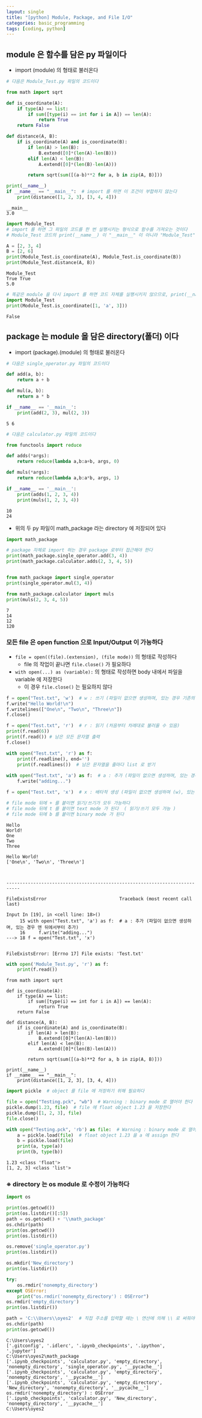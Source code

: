 ```yaml
---
layout: single
title: "[python] Module, Package, and File I/O"
categories: basic_programming
tags: [coding, python]
---
```




## module 은 함수를 담은 py 파일이다
- import (module) 의 형태로 불러온다


```python
# 다음은 Module_Test.py 파일의 코드이다

from math import sqrt

def is_coordinate(A):
    if type(A) == list:
        if sum([type(i) == int for i in A]) == len(A):
            return True
    return False

def distance(A, B):
    if is_coordinate(A) and is_coordinate(B):
        if len(A) > len(B):
            B.extend([0]*(len(A)-len(B)))
        elif len(A) < len(B):
            A.extend([0]*(len(B)-len(A)))

        return sqrt(sum([(a-b)**2 for a, b in zip(A, B)]))

print(__name__)
if __name__ == "__main__":  # import 를 하면 이 조건이 부합하지 않는다
    print(distance([1, 2, 3], [3, 4, 4]))
```

    __main__
    3.0
    


```python
import Module_Test
# import 를 하면 그 파일의 코드를 한 번 실행시키는 형식으로 함수를 가져오는 것이다
# Module_Test 코드의 print(__name__) 이 "__main__" 이 아니라 "Module_Test" 를 출력하는 것을 확인할 수 있다

A = [2, 3, 4]
B = [2, 6]
print(Module_Test.is_coordinate(A), Module_Test.is_coordinate(B))
print(Module_Test.distance(A, B))
```

    Module_Test
    True True
    5.0
    


```python
# 똑같은 module 을 다시 import 를 하면 코드 자체를 실행시키지 않으므로, print(__name__) 도 실행되지 않는다
import Module_Test
print(Module_Test.is_coordinate([1, 'a', 3]))
```

    False
    

## package 는 module 을 담은 directory(폴더) 이다
- import (package).(module) 의 형태로 불러온다


```python
# 다음은 single_operator.py 파일의 코드이다

def add(a, b):
    return a + b

def mul(a, b):
    return a * b

if __name__ == '__main__':
    print(add(2, 3), mul(2, 3))
```

    5 6
    


```python
# 다음은 calculator.py 파일의 코드이다

from functools import reduce

def adds(*args):
    return reduce(lambda a,b:a+b, args, 0)

def muls(*args):
    return reduce(lambda a,b:a*b, args, 1)

if __name__ == '__main__':
    print(adds(1, 2, 3, 4))
    print(muls(1, 2, 3, 4))
```

    10
    24
    

- 위의 두 py 파일이 math_package 라는 directory 에 저장되어 있다


```python
import math_package

# package 자체로 import 하는 경우 package 로부터 접근해야 한다
print(math_package.single_operator.add(3, 4))
print(math_package.calculator.adds(2, 3, 4, 5))


from math_package import single_operator
print(single_operator.mul(3, 4))

from math_package.calculator import muls
print(muls(2, 3, 4, 5))
```

    7
    14
    12
    120
    

### 모든 file 은 open function 으로 Input/Output 이 가능하다
- `file = open((file).(extension), (file mode))` 의 형태로 작성하다
  - file 의 작업이 끝나면 `file.close()` 가 필요하다
- `with open(...) as (variable):` 의 형태로 작성하면 body 내에서 파일을 variable 에 저장한다
  - 이 경우 `file.close()` 는 필요하지 않다


```python
f = open("Test.txt", 'w')  # w : 쓰기 (파일이 없으면 생성하며, 있는 경우 기존의 내용은 삭제)
f.write("Hello World!\n")
f.writelines(["One\n", "Two\n", "Three\n"])
f.close()

f = open("Test.txt", 'r')  # r : 읽기 (처음부터 차례대로 불러올 수 있음)
print(f.read(6))
print(f.read()) # 남은 모든 문자열 출력
f.close()

with open("Test.txt", 'r') as f:
    print(f.readline(), end='')
    print(f.readlines())  # 남은 문자열을 줄마다 list 로 받기
    
with open("Test.txt", 'a') as f:  # a : 추가 (파일이 없으면 생성하며, 있는 경우 맨 뒤에서부터 추가)
    f.write("adding...")

f = open("Test.txt", 'x')  # x : 배타적 생성 (파일이 없으면 생성하며 (w), 있는 경우 FileExistsError)

# file mode 뒤에 + 를 붙이면 읽기/쓰기가 모두 가능하다
# file mode 뒤에 t 를 붙이면 text mode 가 된다  ( 읽기/쓰기 모두 가능 )
# file mode 뒤에 b 를 붙이면 binary mode 가 된다
```

    Hello 
    World!
    One
    Two
    Three
    
    Hello World!
    ['One\n', 'Two\n', 'Three\n']
    


    ---------------------------------------------------------------------------

    FileExistsError                           Traceback (most recent call last)

    Input In [19], in <cell line: 18>()
         15 with open("Test.txt", 'a') as f:  # a : 추가 (파일이 없으면 생성하며, 있는 경우 맨 뒤에서부터 추가)
         16     f.write("adding...")
    ---> 18 f = open("Test.txt", 'x')
    

    FileExistsError: [Errno 17] File exists: 'Test.txt'



```python
with open('Module_Test.py', 'r') as f:
    print(f.read())
```

    from math import sqrt
    
    def is_coordinate(A):
        if type(A) == list:
            if sum([type(i) == int for i in A]) == len(A):
                return True
        return False
    
    def distance(A, B):
        if is_coordinate(A) and is_coordinate(B):
            if len(A) > len(B):
                B.extend([0]*(len(A)-len(B)))
            elif len(A) < len(B):
                A.extend([0]*(len(B)-len(A)))
    
            return sqrt(sum([(a-b)**2 for a, b in zip(A, B)]))
    
    print(__name__)
    if __name__ == "__main__":
        print(distance([1, 2, 3], [3, 4, 4]))
    
    


```python
import pickle  # object 를 file 에 저장하기 위해 필요하다

file = open("Testing.pck", "wb")  # Warning : binary mode 로 열어야 한다
pickle.dump(1.23, file)  # file 에 float object 1.23 을 저장한다
pickle.dump([1, 2, 3], file)
file.close()

with open("Testing.pck", 'rb') as file:  # Warning : binary mode 로 열어야 한다
    a = pickle.load(file)  # float object 1.23 을 a 에 assign 한다
    b = pickle.load(file)
    print(a, type(a))
    print(b, type(b))
```

    1.23 <class 'float'>
    [1, 2, 3] <class 'list'>
    

### ※ directory 는 os module 로 수정이 가능하다


```python
import os

print(os.getcwd())
print(os.listdir()[:5])
path = os.getcwd() + '\\math_package'
os.chdir(path)
print(os.getcwd())
print(os.listdir())

os.remove('single_operator.py')
print(os.listdir())

os.mkdir('New_directory')
print(os.listdir())

try:
    os.rmdir('nonempty_directory')
except OSError:
    print("os.rmdir('nonempty_directory') : OSError")
os.rmdir('empty_directory')
print(os.listdir())

path = 'C:\\Users\\oyes2'  # 직접 주소를 입력할 때는 \ 연산에 의해 \\ 로 써줘야 한다 (Data Type 참고)
os.chdir(path)
print(os.getcwd())
```

    C:\Users\oyes2
    ['.gitconfig', '.idlerc', '.ipynb_checkpoints', '.ipython', '.jupyter']
    C:\Users\oyes2\math_package
    ['.ipynb_checkpoints', 'calculator.py', 'empty_directory', 'nonempty_directory', 'single_operator.py', '__pycache__']
    ['.ipynb_checkpoints', 'calculator.py', 'empty_directory', 'nonempty_directory', '__pycache__']
    ['.ipynb_checkpoints', 'calculator.py', 'empty_directory', 'New_directory', 'nonempty_directory', '__pycache__']
    os.rmdir('nonempty_directory') : OSError
    ['.ipynb_checkpoints', 'calculator.py', 'New_directory', 'nonempty_directory', '__pycache__']
    C:\Users\oyes2
    
